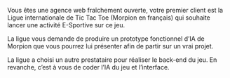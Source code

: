 Vous êtes une agence web fraîchement ouverte, votre premier client est la Ligue internationale de Tic Tac Toe (Morpion en français) qui souhaite lancer une activité E-Sportive sur ce jeu.

La ligue vous demande de produire un prototype fonctionnel d’IA de Morpion que vous pourrez lui présenter afin de partir sur un vrai projet.

La ligue a choisi un autre prestataire pour réaliser le back-end du jeu. En revanche, c’est à vous de coder l’IA du jeu et l’interface. 
